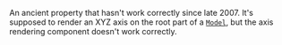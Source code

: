 An ancient property that hasn't work correctly since late 2007. It's
supposed to render an XYZ axis on the root part of a [`Model`](https://create.roblox.com/docs/reference/engine/classes/Model), but
the axis rendering component doesn't work correctly.